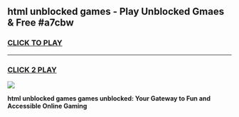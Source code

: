 
## html unblocked games - Play Unblocked Gmaes & Free #a7cbw
<h3>
<a href="https://premium.freeplayer.one?title=html_unblocked_games&ref=03M">CLICK TO PLAY</a></h3>
<hr>

<h3>
<a href="https://premium.freeplayer.one?title=html_unblocked_games&ref=03M">CLICK 2 PLAY</a>
  
</h3>

<a href="https://premium.freeplayer.one?title=html_unblocked_games&ref=03M"><img src="https://clearcache.store/games.png"></a>


**html unblocked games games unblocked: Your Gateway to Fun and Accessible Online Gaming**
